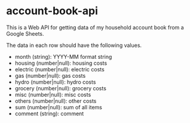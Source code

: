 # account-book-api

This is a Web API for getting data of my household account book from a Google Sheets.

The data in each row should have the following values.

- month (string): YYYY-MM format string
- housing (number|null): housing costs
- electric (number|null): electric costs
- gas (number|null): gas costs
- hydro (number|null): hydro costs
- grocery (number|null): grocery costs
- misc (number|null): misc costs
- others (number|null): other costs
- sum (number|null): sum of all items
- comment (string): comment
